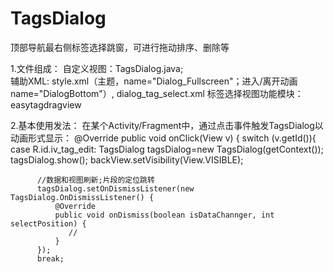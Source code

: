 # TagsDialog
顶部导航最右侧标签选择跳窗，可进行拖动排序、删除等

1.文件组成：
  自定义视图：TagsDialog.java;  
  辅助XML: style.xml（主题，name="Dialog_Fullscreen"；进入/离开动画 name="DialogBottom"）, 
          dialog_tag_select.xml
  标签选择视图功能模块：easytagdragview
  
2.基本使用发法：
在某个Activity/Fragment中，通过点击事件触发TagsDialog以动画形式显示：
@Override
public void onClick(View v) {
  switch (v.getId()){
      case R.id.iv_tag_edit:
          TagsDialog tagsDialog=new TagsDialog(getContext());
          tagsDialog.show();
          backView.setVisibility(View.VISIBLE);

          //数据和视图刷新;片段的定位跳转
          tagsDialog.setOnDismissListener(new TagsDialog.OnDismissListener() {
              @Override
              public void onDismiss(boolean isDataChannger, int selectPosition) {
                 //
              }
          });
          break;

